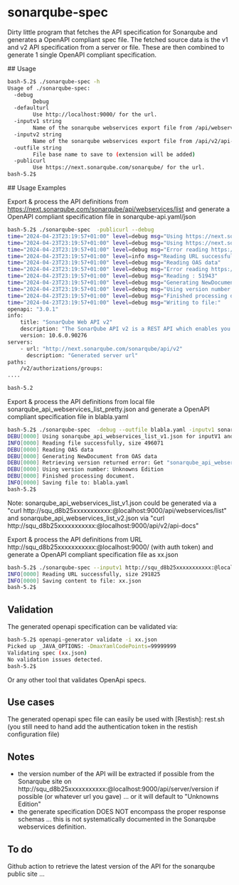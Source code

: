 # sonarqube-spec

Dirty little program that fetches the API specification for Sonarqube and generates a OpenAPI compliant spec file.
The fetched source data is the v1 and v2 API specification from a server or file. These are then combined to generate 1 single OpenAPI compliant specification.

## Usage
```bash
bash-5.2$ ./sonarqube-spec -h
Usage of ./sonarqube-spec:
  -debug
        Debug
  -defaulturl
        Use http://localhost:9000/ for the url.
  -inputv1 string
        Name of the sonarqube webservices export file from /api/webservices/list or Sonarqube base URL.
  -inputv2 string
        Name of the sonarqube webservices export file from /api/v2/api-docs or Sonarqube base URL. (if missing we reuse the inputv1 value.)
  -outfile string
        File base name to save to (extension will be added)
  -publicurl
        Use https://next.sonarqube.com/sonarqube/ for the url.
bash-5.2$
```

## Usage Examples

Export & process the API definitions from https://next.sonarqube.com/sonarqube/api/webservices/list and generate a OpenAPI compliant specification file in sonarqube-api.yaml/json
```bash
bash-5.2$ ./sonarqube-spec  -publicurl --debug
time="2024-04-23T23:19:57+01:00" level=debug msg="Using https://next.sonarqube.com/sonarqube/ for inputV1 and inputV2"
time="2024-04-23T23:19:57+01:00" level=debug msg="Using https://next.sonarqube.com/sonarqube/ for inputV1 and https://next.sonarqube.com/sonarqube/ inputV2"
time="2024-04-23T23:19:57+01:00" level=debug msg="Error reading https://next.sonarqube.com/sonarqube/ as file .... trying as URL"
time="2024-04-23T23:19:57+01:00" level=info msg="Reading URL successfully, size 328326"
time="2024-04-23T23:19:57+01:00" level=debug msg="Reading OAS data"
time="2024-04-23T23:19:57+01:00" level=debug msg="Error reading https://next.sonarqube.com/sonarqube/ as file .... trying as URL"
time="2024-04-23T23:19:57+01:00" level=debug msg="Reading : 51943"
time="2024-04-23T23:19:57+01:00" level=debug msg="Generating NewDocument from OAS data"
time="2024-04-23T23:19:57+01:00" level=debug msg="Using version number: 10.6.0.90276"
time="2024-04-23T23:19:57+01:00" level=debug msg="Finished processing document."
time="2024-04-23T23:19:57+01:00" level=debug msg="Writing to file:"
openapi: "3.0.1"
info:
    title: "SonarQube Web API v2"
    description: "The SonarQube API v2 is a REST API which enables you to interact with SonarQube programmatically. Endpoint listed here should work as expected.\nHowever, you should not consider the API stable for now as it is still under development. New releases of SonarQube can bring changes to existing endpoint definitions.\n"
    version: 10.6.0.90276
servers:
    - url: "http://next.sonarqube.com/sonarqube/api/v2"
      description: "Generated server url"
paths:
    /v2/authorizations/groups:
....

bash-5.2
```

Export & process the API definitions from local file sonarqube_api_webservices_list_pretty.json and generate a OpenAPI compliant specification file in blabla.yaml
```bash
bash-5.2$ ./sonarqube-spec  -debug --outfile blabla.yaml -inputv1 sonarqube_api_webservices_list_v1.json -inputv2 sonarqube_api_webservices_list_v2.json
DEBU[0000] Using sonarqube_api_webservices_list_v1.json for inputV1 and sonarqube_api_webservices_list_v1.json inputV2
INFO[0000] Reading file successfully, size 496071
DEBU[0000] Reading OAS data
DEBU[0000] Generating NewDocument from OAS data
DEBU[0000] Retrieving version returned error: Get "sonarqube_api_webservices_list_v1.json/api/server/version": unsupported protocol scheme ""
DEBU[0000] Using version number: Unknowns Edition
DEBU[0000] Finished processing document.
INFO[0000] Saving file to: blabla.yaml
bash-5.2$
```
Note: sonarqube_api_webservices_list_v1.json could be generated via a "curl http://squ_d8b25xxxxxxxxxxx:@localhost:9000/api/webservices/list" and sonarqube_api_webservices_list_v2.json via "curl http://squ_d8b25xxxxxxxxxxx:@localhost:9000/api/v2/api-docs"

Export & process the API definitions from URL http://squ_d8b25xxxxxxxxxxx:@localhost:9000/ (with auth token) and generate a OpenAPI compliant specification file as xx.json
```bash
bash-5.2$ ./sonarqube-spec --inputv1 http://squ_d8b25xxxxxxxxxxx:@localhost:9000/ -outfile xx.json
INFO[0000] Reading URL successfully, size 291825
INFO[0000] Saving content to file: xx.json
bash-5.2$
```

## Validation

The generated openapi specification can be validated via:
```bash
bash-5.2$ openapi-generator validate -i xx.json
Picked up _JAVA_OPTIONS: -DmaxYamlCodePoints=99999999
Validating spec (xx.json)
No validation issues detected.
bash-5.2$
```
Or any other tool that validates OpenApi specs.

## Use cases
The generated openapi spec file can easily be used with [Restish]: rest.sh
(you still need to hand add the authentication token in the restish configuration file)

## Notes

-  the version number of the API will be extracted if possible from the Sonarqube site on http://squ_d8b25xxxxxxxxxxx:@localhost:9000/api/server/version if possible (or whatever url you gave) ... or it will default to "Unknowns Edition"
- the generate specification DOES NOT encompass the proper response schemas ... this is not systematically documented in the Sonarqube webservices definition.

## To do
Github action to retrieve the latest version of the API for the sonarqube public site ...


